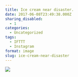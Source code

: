 ```yaml
---
title: Ice cream near disaster.
date: 2017-06-08T23:49:38.000Z
sharing_disabled:
  - 1
categories:
  - Uncategorized
tags:
  - IFTTT
  - Instagram
format: image
slug: ice-cream-near-disaster
---
```

<img style="max-width: 600px;" src="https://scontent.cdninstagram.com/t51.2885-15/sh0.08/e35/18812479_947214805418113_1206778517597978624_n.jpg" />

<div>
</div>
